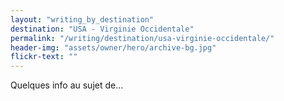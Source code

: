 ```yaml
---
layout: "writing_by_destination"
destination: "USA - Virginie Occidentale"
permalink: "/writing/destination/usa-virginie-occidentale/"
header-img: "assets/owner/hero/archive-bg.jpg"
flickr-text: ""
---
```


Quelques info au sujet de...